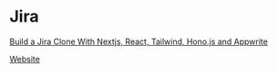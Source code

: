 # Jira

[Build a Jira Clone With Nextjs, React, Tailwind, Hono.js and Appwrite](https://www.youtube.com/playlist?list=PLMwCFr4NqgMraz3E_SxoS7fTJu6UAqtCk)

[Website](https://jira-taupe-five.vercel.app/)
